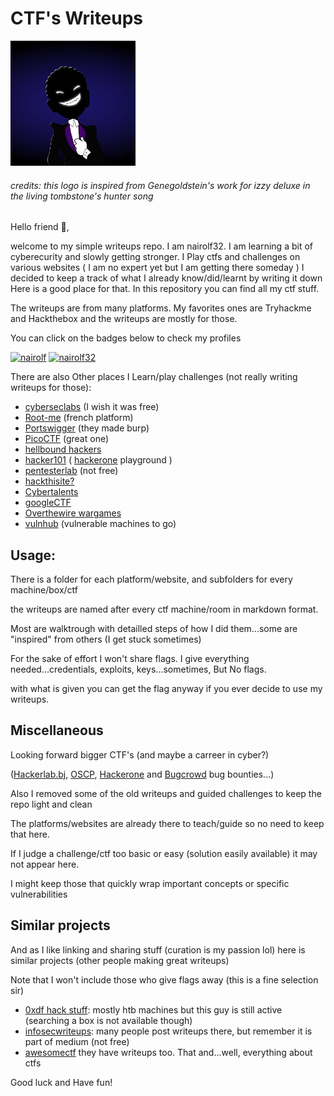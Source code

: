 # CTF's Writeups

<img src="pictures/dark_logo.png" alt="logo" width="200" height="200">

###### *credits: this logo is inspired from Genegoldstein's work for izzy deluxe in the living tombstone's hunter song*

Hello friend 🤖, 

welcome to my simple writeups repo. I am nairolf32. 
I am learning a bit of cyberecurity and slowly getting stronger. 
I Play ctfs and challenges on various websites ( I am no expert yet but I am getting there someday )
I decided to keep a track of what I already know/did/learnt by writing it down 
Here is a good place for that. In this repository you can find all my ctf stuff. 

The writeups are from many platforms. My favorites ones are Tryhackme and Hackthebox and the writeups are mostly for those.

You can click on the badges below to check my profiles

[![nairolf](https://tryhackme-badges.s3.amazonaws.com/nairolf.png)](https://tryhackme.com/p/nairolf)
[![nairolf32](https://www.hackthebox.eu/badge/image/607474)](https://app.hackthebox.com/profile/607474)

There are also Other places I Learn/play challenges (not really writing writeups for those):

- [cyberseclabs](https://www.cyberseclabs.co.uk/profile) (I wish it was free)
- [Root-me](https://www.root-me.org/nairolf32) (french platform)
- [Portswigger](https://portswigger.net/web-security/dashboard) (they made burp)
- [PicoCTF](https://play.picoctf.org/users/nairolf32) (great one)
- [hellbound hackers](https://hbh.sh/user/nairolf32)
- [hacker101](https://ctf.hacker101.com/) ( [hackerone](https://hackerone.com/nairolf?type=user) playground )
- [pentesterlab](https://pentesterlab.com) (not free)
- [hackthisite?](https://www.hackthissite.org/user/view/nairolf32/)
- [Cybertalents](https://cybertalents.com/members/nairolf32/profile)
- [googleCTF](https://capturetheflag.withgoogle.com/beginners-quest)
- [Overthewire wargames](https://overthewire.org/wargames/)
- [vulnhub](https://www.vulnhub.com/) (vulnerable machines to go)

## Usage:

There is a folder for each platform/website, and subfolders for every machine/box/ctf 

the writeups are named after every ctf machine/room in markdown format.

Most are walktrough with detailled steps of how I did them...some are "inspired" from
others (I get stuck sometimes)

For the sake of effort I won't share flags. I give everything needed...credentials, exploits, keys...sometimes, But No flags.

with what is given you can get the flag anyway if you ever decide to use my writeups.

## Miscellaneous

Looking forward bigger CTF's (and maybe a carreer in cyber?)

([Hackerlab.bj](http://hackerlab.bj/), [OSCP](https://www.offensive-security.com/pwk-oscp/), [Hackerone](https://hackerone.com/nairolf?type=user) and [Bugcrowd](https://bugcrowd.com/nairolf32) bug bounties...)

Also I removed some of the old writeups and guided challenges to keep the repo light and clean

The platforms/websites are already there to teach/guide so no need to keep that here.

If I judge a challenge/ctf too basic or easy (solution easily available) it may not appear here.

I might keep those that quickly wrap important concepts or specific vulnerabilities

## Similar projects

And as I like linking and sharing stuff (curation is my passion lol) here is similar projects (other people making great writeups)

Note that I won't include those who give flags away (this is a fine selection sir)

- [0xdf hack stuff](https://0xdf.gitlab.io/): mostly htb machines but this guy is still active (searching a box is not available though)
- [infosecwriteups](https://infosecwriteups.com/): many people post writeups there, but remember it is part of medium (not free)
- [awesomectf](https://c4pr1c3.github.io/awesome-ctf/) they have writeups too. That and...well, everything about ctfs

Good luck and Have fun!
